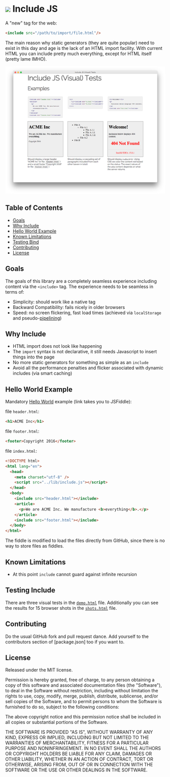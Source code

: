 <img src="http://acrodrig.github.io/include/filled_filter.svg" width="64"> Include JS
=============================================================================================================

A "new" tag for the web:

```html
<include src="/path/to/import/file.html"/>
```

The main reason why static generators (they are quite popular) need to exist in this day and age is the
lack of an HTML import facility. With current HTML you can include pretty much everything, except for HTML itself (pretty
lame IMHO).

[![demo](demo.png#screenshot)](test/demo.html)


## Table of Contents

- [Goals](#goals)
- [Why Include](#why-include)
- [Hello World Example](#hello-world-example)
- [Known Limitations](#known-limitations)
- [Testing Bind](#testing-bind)
- [Contributing](contributing)
- [License](license)


## Goals

The goals of this library are a completely seamless experience including content via the `<include>` tag. The experience
needs to be seamless in terms of:

- Simplicity: should work like a native tag
- Backward Compatibility: fails nicely in older browsers
- Speed: no screen flickering, fast load times (achieved via `localStorage` and pseudo-[pipelining](https://en.wikipedia.org/wiki/Instruction_pipelining))


## Why Include

- HTML import does not look like happening
- The `import` syntax is not declarative, it still needs Javascript to insert things into the page
- No more static generators for something as simple as an `include`
- Avoid all the performance penalties and flicker associated with dynamic includes (via smart caching)


## Hello World Example

Mandatory [Hello World](http://jsfiddle.net/acrodrig/e4o124g9/) example (link takes you to JSFiddle):

file `header.html`:

```html
<h1>ACME Inc</h1>
```

file `footer.html`:

```html
<footer>Copyright 2016</footer>
```

file `index.html`:

```html
<!DOCTYPE html>
<html lang="en">
  <head>
    <meta charset="utf-8" />
    <script src="../lib/include.js"></script>
  </head>
  <body>
    <include src="header.html"></include>
    <article>
      <p>We are ACME Inc. We manufacture <b>everything</b>.</p>
    </article>
    <include src="footer.html"></include>
  </body>
</html>
```

The fiddle is modified to load the files directly from GitHub, since there is no way to store files as fiddles.


## Known Limitations

- At this point `include` cannot guard against infinite recursion


## Testing Include

There are three visual tests in the [`demo.html`](test/demo.html) file. Additionally you can see the results for
15 browser shots in the [`shots.html`](test/shots.html) file.


## Contributing

Do the usual GitHub fork and pull request dance. Add yourself to the
contributors section of [package.json] too if you want to.


## License

Released under the MIT license.

Permission is hereby granted, free of charge, to any person obtaining a copy of
this software and associated documentation files (the "Software"), to deal in
the Software without restriction, including without limitation the rights to
use, copy, modify, merge, publish, distribute, sublicense, and/or sell copies of
the Software, and to permit persons to whom the Software is furnished to do so,
subject to the following conditions:

The above copyright notice and this permission notice shall be included in all
copies or substantial portions of the Software.

THE SOFTWARE IS PROVIDED "AS IS", WITHOUT WARRANTY OF ANY KIND, EXPRESS OR
IMPLIED, INCLUDING BUT NOT LIMITED TO THE WARRANTIES OF MERCHANTABILITY, FITNESS
FOR A PARTICULAR PURPOSE AND NONINFRINGEMENT. IN NO EVENT SHALL THE AUTHORS OR
COPYRIGHT HOLDERS BE LIABLE FOR ANY CLAIM, DAMAGES OR OTHER LIABILITY, WHETHER
IN AN ACTION OF CONTRACT, TORT OR OTHERWISE, ARISING FROM, OUT OF OR IN
CONNECTION WITH THE SOFTWARE OR THE USE OR OTHER DEALINGS IN THE SOFTWARE.

